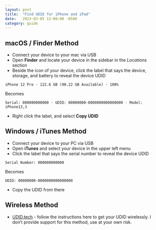 ```yaml
---
layout: post
title:  "Find UDID for iPhone and iPad"
date:   2023-03-05 12:00:00 -0500
category: guide
---
```


## macOS / Finder Method

- Connect your device to your mac via USB
- Open **Finder** and locate your device in the sidebar in the *Locations* section
- Beside the icon of your device, click the label that says the device, storage, and battery to reveal the device UDID

`iPhone 12 Pro · 122.6 GB (90.22 GB Available) · 100%`

Becomes

`Serial: 000000000000 · UDID: 00000000-0000000000000000 · Model: iPhone13,3`

- Right click the label, and select **Copy UDID**

## Windows / iTunes Method

- Connect your device to your PC via USB
- Open **iTunes** and select your device in the upper left menu
- Click the label that says the serial number to reveal the device UDID

`Serial Number: 000000000000`

Becomes

`UDID: 00000000-0000000000000000`

- Copy the UDID from there

## Wireless Method

- [UDID.tech](https://udid.tech) - follow the instructions here to get your UDID wirelessly. I don’t provide support for this method, use at your own risk.